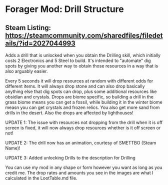 # Forager Mod: Drill Structure
## Steam Listing: https://steamcommunity.com/sharedfiles/filedetails/?id=2027044993
Adds a drill that is unlocked when you obtain the Drilling skill, which initially costs 2 Electronics and 5 Steel to build. It's intended to "automate" dig spots by giving you another way to obtain those resources in a way that is also arguably easier.

Every 5 seconds it will drop resources at random with different odds for different items. It will always drop stone and can also drop basically anything else that dig spots can drop, plus some additional resources like obsidian and crystals. Drops are biome specific, so building a drill in the grass biome means you can get a fossil, while building it in the winter biome measn you can get crystals and frozen relics. You also get more sand from drills in the desert. Also the drops are affected by lighthouses!

UPDATE 1: The issue with resources not dropping from the drill when it is off screen is fixed, it will now always drop resources whether is it off screen or not!

UPDATE 2: The drill now has an animation, courtesy of SMETTBO (Steam Name)!

UPDATE 3: Added unlocking Drills to the description for Drilling

You can use my mod in any shape or form however you want as long as you credit me. The drop rates and amounts you see in the images are what I calculated in the LootTable.md file.
